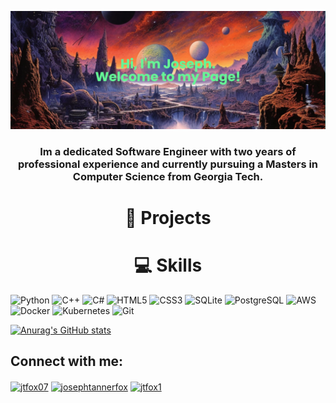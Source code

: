 ![Image Alt Text](https://github.com/josephtfox/extra-files/blob/main/banner.png)
<h3 align="center">Im a dedicated Software Engineer with two years of professional experience and currently pursuing a Masters in Computer Science from Georgia Tech.</h3>

<h1 align="center"> 🚀 Projects </h1>

<h1 align="center"> 💻 Skills </h1>

![Python](https://img.shields.io/badge/Python-3776AB?style=for-the-badge&logo=python&logoColor=white)
![C++](https://img.shields.io/badge/C++-00599C?style=for-the-badge&logo=c%2B%2B&logoColor=white)
![C#](https://img.shields.io/badge/C%23-239120?style=for-the-badge&logo=c-sharp&logoColor=white)
![HTML5](https://img.shields.io/badge/HTML5-E34F26?style=for-the-badge&logo=html5&logoColor=white)
![CSS3](https://img.shields.io/badge/CSS3-1572B6?style=for-the-badge&logo=css3&logoColor=white)
![SQLite](https://img.shields.io/badge/SQLite-07405E?style=for-the-badge&logo=sqlite&logoColor=white)
![PostgreSQL](https://img.shields.io/badge/PostgreSQL-316192?style=for-the-badge&logo=postgresql&logoColor=white)
![AWS](https://img.shields.io/badge/AWS-232F3E?style=for-the-badge&logo=amazon-aws&logoColor=white)
![Docker](https://img.shields.io/badge/Docker-2496ED?style=for-the-badge&logo=docker&logoColor=white)
![Kubernetes](https://img.shields.io/badge/Kubernetes-326CE5?style=for-the-badge&logo=kubernetes&logoColor=white)
![Git](https://img.shields.io/badge/Git-F05032?style=for-the-badge&logo=git&logoColor=white)

</div>

</div>


[![Anurag's GitHub stats](https://github-readme-stats.vercel.app/api?username=josephtfox)](https://github.com/anuraghazra/github-readme-stats)



<h2 align="left">Connect with me:</h2>
<p align="left">
<a href="https://twitter.com/jtfox07" target="blank"><img align="center" src="https://raw.githubusercontent.com/rahuldkjain/github-profile-readme-generator/master/src/images/icons/Social/twitter.svg" alt="jtfox07" height="30" width="40" /></a>
<a href="https://linkedin.com/in/josephtannerfox" target="blank"><img align="center" src="https://raw.githubusercontent.com/rahuldkjain/github-profile-readme-generator/master/src/images/icons/Social/linked-in-alt.svg" alt="josephtannerfox" height="30" width="40" /></a>
<a href="https://www.leetcode.com/jtfox1" target="blank"><img align="center" src="https://raw.githubusercontent.com/rahuldkjain/github-profile-readme-generator/master/src/images/icons/Social/leet-code.svg" alt="jtfox1" height="30" width="40" /></a>
</p>
